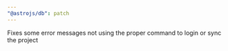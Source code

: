 ```yaml
---
"@astrojs/db": patch
---
```


Fixes some error messages not using the proper command to login or sync the project
